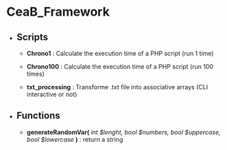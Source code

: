 # CeaB_Framework

* ## Scripts

	* __Chrono1__ : Calculate the execution time of a PHP script (run 1 time)

	* __Chrono100__ : Calculate the execution time of a PHP script (run 100 times)

	* __txt_processing__ : Transforme .txt file into associative arrays (CLI interactive or not)

* ## Functions

 	* __generateRandomVar(__ *int $lenght, bool $numbers, bool $uppercase, bool $lowercase* __)__ : return a string
	
